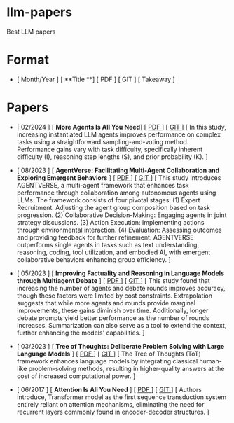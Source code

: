 # llm-papers
  Best LLM papers

# Format 
  - [ Month/Year ] [ **Title **] [ PDF ] [ GIT ] [ Takeaway ] 

# Papers
  - [ 02/2024 ] [ **More Agents Is All You Need**] [ [ PDF ](https://arxiv.org/pdf/2402.05120v1) ] [ [ GIT ](https://anonymous.4open.science/r/more_agent_is_all_you_need/README.md) ] [ In this study, increasing instantiated LLM agents improves performance on complex tasks using a straightforward sampling-and-voting method. Performance gains vary with task difficulty, specifically inherent difficulty (I), reasoning step lengths (S), and prior probability (K). ] 

 - [ 08/2023 ] [ **AgentVerse: Facilitating Multi-Agent Collaboration and Exploring Emergent Behaviors** ] [ [ PDF ](https://arxiv.org/pdf/2308.10848) ] [ [ GIT ](https://github.com/OpenBMB/AgentVerse/) ] [ This study introduces AGENTVERSE, a multi-agent framework that enhances task performance through collaboration among autonomous agents using LLMs. The framework consists of four pivotal stages: (1) Expert Recruitment: Adjusting the agent group composition based on task progression. (2) Collaborative Decision-Making: Engaging agents in joint strategy discussions. (3) Action Execution: Implementing actions through environmental interaction. (4) Evaluation: Assessing outcomes and providing feedback for further refinement. AGENTVERSE outperforms single agents in tasks such as text understanding, reasoning, coding, tool utilization, and embodied AI, with emergent collaborative behaviors enhancing group efficiency. ] 

  - [ 05/2023 ] [ **Improving Factuality and Reasoning in Language Models through Multiagent Debate** ] [ [ PDF ](https://arxiv.org/pdf/2305.14325) ] [ [ GIT ](https://composable-models.github.io/llm_debate/) ] [ This study found that increasing the number of agents and debate rounds improves accuracy, though these factors were limited by cost constraints. Extrapolation suggests that while more agents and rounds provide marginal improvements, these gains diminish over time. Additionally, longer debate prompts yield better performance as the number of rounds increases. Summarization can also serve as a tool to extend the context, further enhancing the models' capabilities. ] 
 
  - [ 03/2023 ] [ **Tree of Thoughts: Deliberate Problem Solving with Large Language Models** ] [ [ PDF ](https://arxiv.org/pdf/2305.10601) ] [ [ GIT ](https://github.com/princeton-nlp/tree-of-thought-llm) ] [ The Tree of Thoughts (ToT) framework enhances language models by integrating classical human-like problem-solving methods, resulting in higher-quality answers at the cost of increased computational power. ] 

  - [ 06/2017 ] [ **Attention Is All You Need** ] [ [ PDF ](https://arxiv.org/pdf/1706.03762) ] [ [ GIT ](https://github.com/tensorflow/tensor2tensor) ] [ Authors introduce, Transformer model as the first sequence transduction system entirely reliant on attention mechanisms, eliminating the need for recurrent layers commonly found in encoder-decoder structures. ] 

